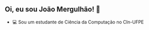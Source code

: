 ## Oi, eu sou João Mergulhão! :ocean:

- :computer: Sou um estudante de Ciência da Computação no CIn-UFPE



  
